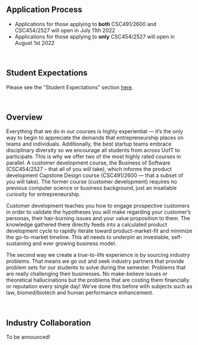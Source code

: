 ## Application Process

- Applications for those applying to **both** CSC491/2600 and CSC454/2527 will open in July 11th 2022
- Applications for those applying to **only** CSC454/2527 will open in August 1st 2022

<br>

## Student Expectations

Please see the "Student Expectations" section [here](/student-courses).

<br>

## Overview

Everything that we do in our courses is highly experiential — it’s the only way to begin to appreciate the demands that entrepreneurship places on teams and individuals. Additionally, the best startup teams embrace disciplinary diversity so we encourage all students from across UofT to participate. This is why we offer two of the most highly rated courses in parallel. A customer development course, the Business of Software (CSC454/2527 – that all of you will take), which informs the product development Capstone Design course (CSC491/2600 — that a subset of you will take). The former course (customer development) requires no previous computer science or business background, just an insatiable curiosity for entrepreneurship. 

Customer development teaches you how to engage prospective customers in order to validate the hypotheses you will make regarding your customer’s personas, their hair-burning issues and your value proposition to them. The knowledge gathered there directly feeds into a calculated product development cycle to rapidly iterate toward product-market-fit and minimize the go-to-market timeline. This all needs to underpin an investable, self-sustaining and ever growing business model.

The second way we create a true-to-life experience is by sourcing industry problems. That means we go out and seek industry partners that provide problem sets for our students to solve during the semester. Problems that are really challenging their businesses. No make-believe issues or theoretical hallucinations but the problems that are costing them financially or reputation every single day!  We’ve done this before with subjects such as law, biomed/biotech and human performance enhancement.

<br>

## Industry Collaboration

To be announced!